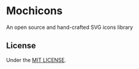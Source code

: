 # Mochicons

An open source and hand-crafted SVG icons library

## License

Under the [MIT LICENSE](LICENSE).
